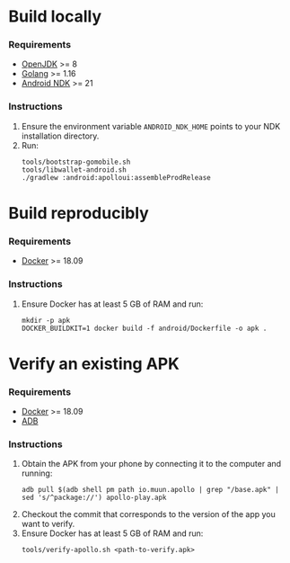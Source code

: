 # Build locally

### Requirements

* [OpenJDK](https://adoptopenjdk.net/?variant=openjdk11&jvmVariant=hotspot) >= 8
* [Golang](https://golang.org/dl/) >= 1.16
* [Android NDK](https://developer.android.com/ndk/downloads) >= 21

### Instructions

1. Ensure the environment variable `ANDROID_NDK_HOME` points to your NDK installation directory.
2. Run:
    ```shell
    tools/bootstrap-gomobile.sh
    tools/libwallet-android.sh
    ./gradlew :android:apolloui:assembleProdRelease
    ```


# Build reproducibly

### Requirements

* [Docker](https://www.docker.com/) >= 18.09

### Instructions

1. Ensure Docker has at least 5 GB of RAM and run:
    ```shell
    mkdir -p apk
    DOCKER_BUILDKIT=1 docker build -f android/Dockerfile -o apk .
    ```


# Verify an existing APK

### Requirements

* [Docker](https://www.docker.com/) >= 18.09
* [ADB](https://developer.android.com/studio/releases/platform-tools)

### Instructions

1. Obtain the APK from your phone by connecting it to the computer and running:
    ```shell
    adb pull $(adb shell pm path io.muun.apollo | grep "/base.apk" | sed 's/^package://') apollo-play.apk
    ```
2. Checkout the commit that corresponds to the version of the app you want to verify.
3. Ensure Docker has at least 5 GB of RAM and run:
    ```shell
    tools/verify-apollo.sh <path-to-verify.apk>
    ```

